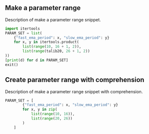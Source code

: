 ## Make a parameter range

Description of make a parameter range snippet.

```python
import itertools
PARAM_SET = list(
    {"fast_ema_period": x, "slow_ema_period": y}
    for x, y in itertools.product(
        list(range(10, 16 + 1, 2)),
        list(range(talib20, 26 + 1, 2))
))
[print(d) for d in PARAM_SET]
exit()
```

## Create parameter range with comprehension
Description of make a parameter range snippet with comprehension.

```python pre="tes"
PARAM_SET = [
        {"fast_ema_period": x, "slow_ema_period": y}
        for x, y in zip(
            list(range(10, 16)),
            list(range(20, 26))
        )
    ]
```